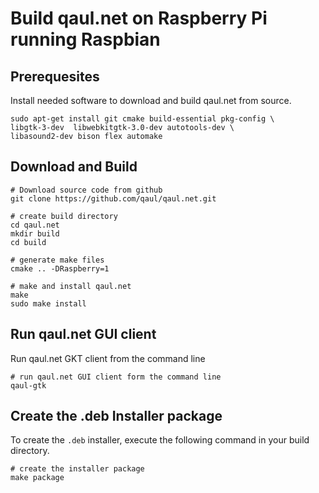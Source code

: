 Build qaul.net on Raspberry Pi running Raspbian
===============================================

Prerequesites
-------------

Install needed software to download and build qaul.net from source.

	sudo apt-get install git cmake build-essential pkg-config \
	libgtk-3-dev  libwebkitgtk-3.0-dev autotools-dev \
	libasound2-dev bison flex automake


Download and Build
------------------

	# Download source code from github
	git clone https://github.com/qaul/qaul.net.git
	
	# create build directory
	cd qaul.net
	mkdir build
	cd build
	
	# generate make files
	cmake .. -DRaspberry=1
	
	# make and install qaul.net
	make
	sudo make install


Run qaul.net GUI client
-----------------------

Run qaul.net GKT client from the command line

	# run qaul.net GUI client form the command line	
	qaul-gtk


Create the .deb Installer package
---------------------------------

To create the `.deb` installer, execute the following command in your build 
directory.

	# create the installer package
	make package
